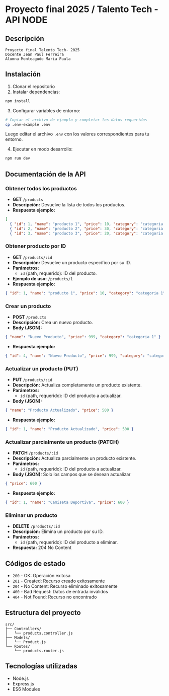 
# Proyecto final 2025 / Talento Tech - API NODE

## Descripción
    Proyecto final Talento Tech- 2025
    Docente Jean Paul Ferreira
    Alumna Monteagudo Maria Paula

## Instalación

1. Clonar el repositorio
2. Instalar dependencias:

```bash
npm install
```

3. Configurar variables de entorno:

```bash
# Copiar el archivo de ejemplo y completar los datos requeridos
cp .env-example .env
```

Luego editar el archivo `.env` con los valores correspondientes para tu entorno.

4. Ejecutar en modo desarrollo:

```bash
npm run dev
```

## Documentación de la API

### Obtener todos los productos

- **GET** `/products`
- **Descripción:** Devuelve la lista de todos los productos.
- **Respuesta ejemplo:**

```json
[
  { "id": 1, "name": "producto 1", "price": 10, "category": "categoria 1" },
  { "id": 2, "name": "producto 2", "price": 30, "category": "categoria 2" },
  { "id": 3, "name": "producto 3", "price": 20, "category": "categoria 1" },]
```

### Obtener producto por ID

- **GET** `/products/:id`
- **Descripción:** Devuelve un producto específico por su ID.
- **Parámetros:**
  - `id` (path, requerido): ID del producto.
- **Ejemplo de uso:** `/products/1`
- **Respuesta ejemplo:**

```json
{ "id": 1, "name": "producto 1", "price": 10, "category": "categoria 1"}
```

### Crear un producto

- **POST** `/products`
- **Descripción:** Crea un nuevo producto.
- **Body (JSON):**

```json
{ "name": "Nuevo Producto", "price": 999, "category": "categoria 1" }
```

- **Respuesta ejemplo:**

```json
{ "id": 4, "name": "Nuevo Producto", "price": 999, "category": "categoria 1" }
```

### Actualizar un producto (PUT)

- **PUT** `/products/:id`
- **Descripción:** Actualiza completamente un producto existente.
- **Parámetros:**
  - `id` (path, requerido): ID del producto a actualizar.
- **Body (JSON):**

```json
{ "name": "Producto Actualizado", "price": 500 }
```

- **Respuesta ejemplo:**

```json
{ "id": 1, "name": "Producto Actualizado", "price": 500 }
```

### Actualizar parcialmente un producto (PATCH)

- **PATCH** `/products/:id`
- **Descripción:** Actualiza parcialmente un producto existente.
- **Parámetros:**
  - `id` (path, requerido): ID del producto a actualizar.
- **Body (JSON):** Solo los campos que se desean actualizar

```json
{ "price": 600 }
```

- **Respuesta ejemplo:**

```json
{ "id": 1, "name": "Camiseta Deportiva", "price": 600 }
```

### Eliminar un producto

- **DELETE** `/products/:id`
- **Descripción:** Elimina un producto por su ID.
- **Parámetros:**
  - `id` (path, requerido): ID del producto a eliminar.
- **Respuesta:** 204 No Content

## Códigos de estado

- `200` - OK: Operación exitosa
- `201` - Created: Recurso creado exitosamente
- `204` - No Content: Recurso eliminado exitosamente
- `400` - Bad Request: Datos de entrada inválidos
- `404` - Not Found: Recurso no encontrado

## Estructura del proyecto

```
src/
├── Controllers/
│   └── products.controller.js
├── Models/
│   └── Product.js
└── Routes/
    └── products.router.js
```

## Tecnologías utilizadas

- Node.js
- Express.js
- ES6 Modules